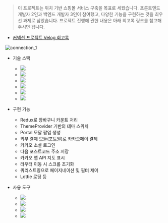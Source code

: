 > 이 프로젝트는 위치 기반 쇼핑몰 서비스 구축을 목표로 세웠습니다. 프론트엔드 개발자 2인과 백엔드 개발자 3인이 참여했고, 다양한 기능을 구현하는 것을 최우선 과제로 삼았습니다. 프로젝트 진행에 관한 내용은 아래 회고록 링크를 참고해주시면 됩니다.

- [커넥션 프로젝트 Velog 회고록](https://velog.io/@ryushin0/3%EC%B0%A8-%ED%94%84%EB%A1%9C%EC%A0%9D%ED%8A%B8-%ED%9A%8C%EA%B3%A0%EB%A1%9D)

![connection_1](https://github.com/ryushin01/connection/assets/141554987/8b947529-5867-46fa-b259-c6f95a54ba89)

- 기술 스택

  - <img src="https://img.shields.io/badge/React-%2320232a?style=flat-square&amp;logo=React&amp;logoColor=%2361DAFB">
  - <img src="https://img.shields.io/badge/styled_components-DB7093?style=flat-square&amp;logo=styled-components&amp;logoColor=white">
  - <img src="https://img.shields.io/badge/JavaScript-F7DF1E?style=flat-square&amp;logo=JavaScript&amp;logoColor=black">
  - <img src="https://img.shields.io/badge/Redux-764ABC?style=flat-square&amp;logo=Redux&amp;logoColor=white">
  - <img src="https://img.shields.io/badge/Swiper-6332F6?style=flat-square&amp;logo=swiper&amp;logoColor=white">
  - <img src="https://img.shields.io/badge/CRA-09D3AC?style=flat-square&amp;logo=createreactapp&amp;logoColor=white">

- 구현 기능

  - Redux로 장바구니 카운트 처리
  - ThemeProvider 기반의 테마 스위치
  - Portal 모달 팝업 생성
  - 외부 결제 모듈(포트원)로 카카오페이 결제
  - 카카오 소셜 로그인
  - 다음 포스트코드 주소 저장
  - 카카오 맵 API 지도 표시
  - 라우터 이동 시 스크롤 초기화
  - 쿼리스트링으로 페이지네이션 및 필터 제어
  - Lottie 로딩 등

- 사용 도구
  - <img src="https://img.shields.io/badge/Visual Studio Code-007ACC?style=flat-square&amp;logo=VisualStudioCode&amp;logoColor=white">
  - <img src="https://img.shields.io/badge/Github-181717?style=flat-square&amp;logo=Github&amp;logoColor=white">
  - <img src="https://img.shields.io/badge/Slack-4A154B?style=flat-square&amp;logo=slack&amp;logoColor=white">
  - <img src="https://img.shields.io/badge/Trello-0052CC?style=flat-square&amp;logo=trello&amp;logoColor=white">
